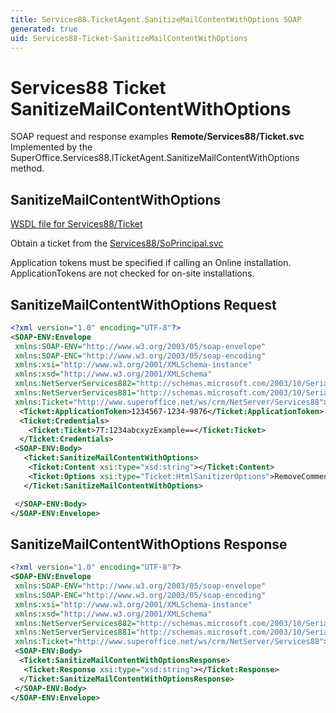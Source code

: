 ```yaml
---
title: Services88.TicketAgent.SanitizeMailContentWithOptions SOAP
generated: true
uid: Services88-Ticket-SanitizeMailContentWithOptions
---
```


# Services88 Ticket SanitizeMailContentWithOptions

SOAP request and response examples **Remote/Services88/Ticket.svc**
Implemented by the <see cref="M:SuperOffice.Services88.ITicketAgent.SanitizeMailContentWithOptions">SuperOffice.Services88.ITicketAgent.SanitizeMailContentWithOptions</see> method.

## SanitizeMailContentWithOptions





[WSDL file for Services88/Ticket](../Services88-Ticket.md)

Obtain a ticket from the [Services88/SoPrincipal.svc](../SoPrincipal/index.md)

Application tokens must be specified if calling an Online installation. ApplicationTokens are not checked for on-site installations.

## SanitizeMailContentWithOptions Request

```xml
<?xml version="1.0" encoding="UTF-8"?>
<SOAP-ENV:Envelope
 xmlns:SOAP-ENV="http://www.w3.org/2003/05/soap-envelope"
 xmlns:SOAP-ENC="http://www.w3.org/2003/05/soap-encoding"
 xmlns:xsi="http://www.w3.org/2001/XMLSchema-instance"
 xmlns:xsd="http://www.w3.org/2001/XMLSchema"
 xmlns:NetServerServices882="http://schemas.microsoft.com/2003/10/Serialization/Arrays"
 xmlns:NetServerServices881="http://schemas.microsoft.com/2003/10/Serialization/"
 xmlns:Ticket="http://www.superoffice.net/ws/crm/NetServer/Services88">
  <Ticket:ApplicationToken>1234567-1234-9876</Ticket:ApplicationToken>
  <Ticket:Credentials>
    <Ticket:Ticket>7T:1234abcxyzExample==</Ticket:Ticket>
  </Ticket:Credentials>
 <SOAP-ENV:Body>
   <Ticket:SanitizeMailContentWithOptions>
    <Ticket:Content xsi:type="xsd:string"></Ticket:Content>
    <Ticket:Options xsi:type="Ticket:HtmlSanitizerOptions">RemoveComment</Ticket:Options>
   </Ticket:SanitizeMailContentWithOptions>

 </SOAP-ENV:Body>
</SOAP-ENV:Envelope>

```


## SanitizeMailContentWithOptions Response

```xml
<?xml version="1.0" encoding="UTF-8"?>
<SOAP-ENV:Envelope
 xmlns:SOAP-ENV="http://www.w3.org/2003/05/soap-envelope"
 xmlns:SOAP-ENC="http://www.w3.org/2003/05/soap-encoding"
 xmlns:xsi="http://www.w3.org/2001/XMLSchema-instance"
 xmlns:xsd="http://www.w3.org/2001/XMLSchema"
 xmlns:NetServerServices882="http://schemas.microsoft.com/2003/10/Serialization/Arrays"
 xmlns:NetServerServices881="http://schemas.microsoft.com/2003/10/Serialization/"
 xmlns:Ticket="http://www.superoffice.net/ws/crm/NetServer/Services88">
 <SOAP-ENV:Body>
  <Ticket:SanitizeMailContentWithOptionsResponse>
   <Ticket:Response xsi:type="xsd:string"></Ticket:Response>
  </Ticket:SanitizeMailContentWithOptionsResponse>
 </SOAP-ENV:Body>
</SOAP-ENV:Envelope>

```

